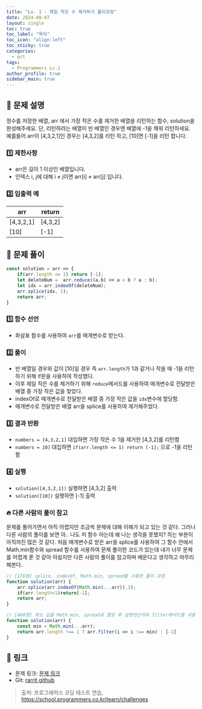 ```yaml
---
title: "Lv. 1 - 제일 작은 수 제거하기 풀이과정"
date: 2024-08-07
layout: single
toc: true
toc_label: "목차"
toc_icon: "align-left"
toc_sticky: true
categories:
  - pct
tags:
  - Programmers Lv.1
author_profile: true
sidebar_main: true
---
```


## :ledger: 문제 설명

정수를 저장한 배열, arr 에서 가장 작은 수를 제거한 배열을 리턴하는 함수, solution을 완성해주세요. 단, 리턴하려는 배열이 빈 배열인 경우엔 배열에 -1을 채워 리턴하세요. 예를들어 arr이 [4,3,2,1]인 경우는 [4,3,2]를 리턴 하고, [10]면 [-1]을 리턴 합니다.

### :one: 제한사항

- arr은 길이 1 이상인 배열입니다.
- 인덱스 i, j에 대해 i ≠ j이면 arr[i] ≠ arr[j] 입니다.

### :two: 입출력 예

| arr              | return |
| ------------------ | ------ |
|[4,3,2,1] |	[4,3,2] |
[10] |	[-1] |


## :ledger: 문제 풀이

```javascript
const solution = arr => {
    if(arr.length <= 1) return [-1];
    let deleteNum =  arr.reduce((a,b) => a < b ? a : b);
    let idx = arr.indexOf(deleteNum);
    arr.splice(idx, 1);
    return arr;
}
```

### :one: 함수 선언

- 화살표 함수를 사용하여 `arr`를 매개변수로 받는다.

### :two: 풀이

- 빈 배열일 경우와 값이 [10]일 경우 즉 `arr.length`가 1과 같거나 작을 때 -1을 리턴하기 위해 if문을 사용하여 작성했다.
- 이후 제일 작은 수를 제거하기 위해 `reduce`메서드를 사용하여 매개변수로 전달받은 배열 중 가장 작은 값을 찾았다.
- indexOf로 매개변수로 전달받은 배열 중 가장 작은 값을 `idx`변수에 할당함.
- 매개변수로 전달받은 배열 arr을 splice를 사용하여 제거해주었다.

### :three: 결과 반환

- `numbers = [4,3,2,1]` 대입하면 가장 작은 수 1을 제거한 [4,3,2]를 리턴함
- `numbers = 10]` 대입하면 `if(arr.length <= 1) return [-1];` 으로 -1을 리턴함

### :four: 실행

- `solution([4,3,2,1])` 실행하면 [4,3,2] 출력
- `solution([10])` 실행하면 [-1] 출력

### :fire: 다른 사람의 풀이 참고
문제를 풀어가면서 아직 어렵지만 조금씩 문제에 대해 이해가 되고 있는 것 같다. 그러나 다른 사람의 풀이를 보면 아.. 나도 저 함수 아는데 왜 나는 생각을 못했지? 하는 부분이 아직까진 많은 것 같다. 처음 매개변수로 받은 arr을 splice를 사용하여 그 함수 안에서 Math.min함수와 spread 함수를 사용하여 문제 풀이한 코드가 있는데 내가 너무 문제를 어렵게 푼 것 같아 아쉽지만 다른 사람의 풀이를 참고하며 배운다고 생각하고 마무리해본다.

```javascript
// [176명] splice, indexOf, Math.min, spread를 사용한 풀이 과정
function solution(arr) {
    arr.splice(arr.indexOf(Math.min(...arr)),1);
    if(arr.length<1)return[-1];
    return arr;
}

// [460명] 최소 값을 Math.min, spread로 할당 후 삼항연산자와 filter메서드를 사용한 풀이 과정
function solution(arr) {
    const min = Math.min(...arr);
    return arr.length !== 1 ? arr.filter(i => i !== min) : [-1]
}

```

## :link: 링크

- 문제 링크: [문제 링크](https://school.programmers.co.kr/learn/courses/30/lessons/12935) 
- Git: [rarrit github](https://github.com/rarrit/programmers-coding-test/tree/main/%ED%94%84%EB%A1%9C%EA%B7%B8%EB%9E%98%EB%A8%B8%EC%8A%A4/1/12935.%E2%80%85%EC%A0%9C%EC%9D%BC%E2%80%85%EC%9E%91%EC%9D%80%E2%80%85%EC%88%98%E2%80%85%EC%A0%9C%EA%B1%B0%ED%95%98%EA%B8%B0)

> 출처: 프로그래머스 코딩 테스트 연습, https://school.programmers.co.kr/learn/challenges
